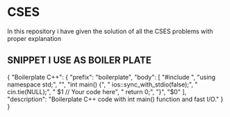 # CSES
In this repository i have given the solution of all the CSES problems with proper explanation


## SNIPPET I USE AS BOILER PLATE
{
    "Boilerplate C++": {
        "prefix": "boilerplate",
        "body": [
            "#include <iostream>",
            "using namespace std;",
            "",
            "int main() {",
            "    ios::sync_with_stdio(false);",
            "    cin.tie(NULL);",
            "    $1 // Your code here",
            "    return 0;",
            "}",
            "$0"
        ],
        "description": "Boilerplate C++ code with int main() function and fast I/O."
    }
}
